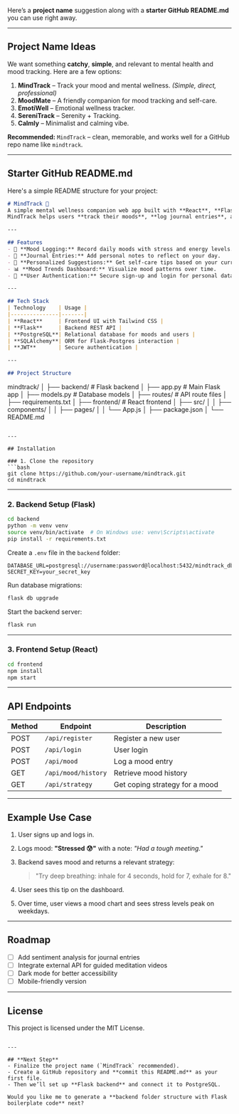 Here’s a **project name** suggestion along with a **starter GitHub README.md** you can use right away.

---

## **Project Name Ideas**

We want something **catchy**, **simple**, and relevant to mental health and mood tracking. Here are a few options:

1. **MindTrack** – Track your mood and mental wellness. *(Simple, direct, professional)*
2. **MoodMate** – A friendly companion for mood tracking and self-care.
3. **EmotiWell** – Emotional wellness tracker.
4. **SereniTrack** – Serenity + Tracking.
5. **Calmly** – Minimalist and calming vibe.

**Recommended:** `MindTrack` – clean, memorable, and works well for a GitHub repo name like `mindtrack`.

---

## **Starter GitHub README.md**

Here's a simple README structure for your project:

```markdown
# MindTrack 🧠
A simple mental wellness companion web app built with **React**, **Flask**, and **PostgreSQL**.  
MindTrack helps users **track their moods**, **log journal entries**, and receive **personalized coping strategies** to improve emotional well-being.

---

## Features
- 🌱 **Mood Logging:** Record daily moods with stress and energy levels.
- 📝 **Journal Entries:** Add personal notes to reflect on your day.
- 🎯 **Personalized Suggestions:** Get self-care tips based on your current mood.
- 📊 **Mood Trends Dashboard:** Visualize mood patterns over time.
- 🔐 **User Authentication:** Secure sign-up and login for personal data privacy.

---

## Tech Stack
| Technology    | Usage |
|---------------|-------|
| **React**     | Frontend UI with Tailwind CSS |
| **Flask**     | Backend REST API |
| **PostgreSQL**| Relational database for moods and users |
| **SQLAlchemy**| ORM for Flask-Postgres interaction |
| **JWT**       | Secure authentication |

---

## Project Structure
```

mindtrack/
│
├── backend/          # Flask backend
│   ├── app.py        # Main Flask app
│   ├── models.py     # Database models
│   ├── routes/       # API route files
│   ├── requirements.txt
│
├── frontend/         # React frontend
│   ├── src/
│   │   ├── components/
│   │   ├── pages/
│   │   └── App.js
│   ├── package.json
│
└── README.md

````

---

## Installation

### 1. Clone the repository
```bash
git clone https://github.com/your-username/mindtrack.git
cd mindtrack
````

---

### 2. Backend Setup (Flask)

```bash
cd backend
python -m venv venv
source venv/bin/activate  # On Windows use: venv\Scripts\activate
pip install -r requirements.txt
```

Create a `.env` file in the `backend` folder:

```
DATABASE_URL=postgresql://username:password@localhost:5432/mindtrack_db
SECRET_KEY=your_secret_key
```

Run database migrations:

```bash
flask db upgrade
```

Start the backend server:

```bash
flask run
```

---

### 3. Frontend Setup (React)

```bash
cd frontend
npm install
npm start
```

---

## API Endpoints

| Method | Endpoint            | Description                    |
| ------ | ------------------- | ------------------------------ |
| POST   | `/api/register`     | Register a new user            |
| POST   | `/api/login`        | User login                     |
| POST   | `/api/mood`         | Log a mood entry               |
| GET    | `/api/mood/history` | Retrieve mood history          |
| GET    | `/api/strategy`     | Get coping strategy for a mood |

---

## Example Use Case

1. User signs up and logs in.
2. Logs mood: **"Stressed 😰"** with a note: *"Had a tough meeting."*
3. Backend saves mood and returns a relevant strategy:

   > "Try deep breathing: inhale for 4 seconds, hold for 7, exhale for 8."
4. User sees this tip on the dashboard.
5. Over time, user views a mood chart and sees stress levels peak on weekdays.

---

## Roadmap

* [ ] Add sentiment analysis for journal entries
* [ ] Integrate external API for guided meditation videos
* [ ] Dark mode for better accessibility
* [ ] Mobile-friendly version

---

## License

This project is licensed under the MIT License.

```

---

## **Next Step**
- Finalize the project name (`MindTrack` recommended).
- Create a GitHub repository and **commit this README.md** as your first file.
- Then we’ll set up **Flask backend** and connect it to PostgreSQL.  

Would you like me to generate a **backend folder structure with Flask boilerplate code** next?
```
